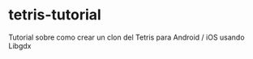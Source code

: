 tetris-tutorial
===============

Tutorial sobre como crear un clon del Tetris para Android / iOS usando Libgdx
